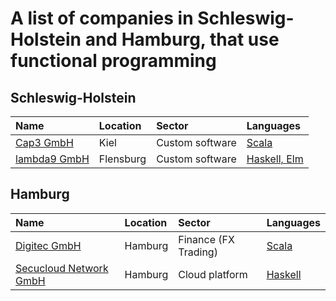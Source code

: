 # A list of companies in Schleswig-Holstein and Hamburg, that use functional programming

## Schleswig-Holstein

| Name | Location | Sector | Languages |
| :--- | :------- | :----- | :-------- |
| [Cap3 GmbH](https://www.cap3.de) | Kiel | Custom software | [Scala](https://www.cap3.de/projekte/panel-app) |
| [lambda9 GmbH](https://www.lambda9.de) | Flensburg | Custom software | [Haskell, Elm](https://lambda9.de/software/technologien) |

## Hamburg

| Name | Location | Sector | Languages |
| :--- | :------- | :----- | :-------- |
| [Digitec GmbH](https://digitec.de)| Hamburg | Finance (FX Trading) | [Scala](https://digitec.de/wp-content/uploads/2019/04/Software-Engineer-Scala-Englisch-Deutsch.pdf)|
| [Secucloud Network GmbH](https://www.secucloud.com) | Hamburg | Cloud platform | [Haskell](https://www.secucloud.com/files/carreer/en/20181216_Developer_Senior_EN.pdf) |
